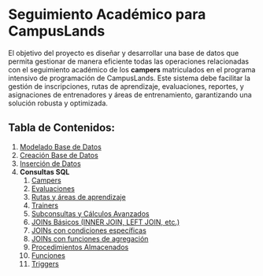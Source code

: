 # Seguimiento Académico para CampusLands
El objetivo del proyecto es diseñar y desarrollar una base de datos que permita gestionar de
manera eficiente todas las operaciones relacionadas con el seguimiento académico de los
**campers** matriculados en el programa intensivo de programación de CampusLands. Este
sistema debe facilitar la gestión de inscripciones, rutas de aprendizaje, evaluaciones, reportes, y
asignaciones de entrenadores y áreas de entrenamiento, garantizando una solución robusta y
optimizada.

## Tabla de Contenidos:
1. [Modelado Base de Datos](./diagrams/modeloBaseDatos.md)
2. [Creación Base de Datos](./ddl.sql)
3. [Inserción de Datos](./dml.sql)
4. **Consultas SQL**
    1. [Campers](./consultasSQL/dql_selectCamper.sql)
    2. [Evaluaciones](./consultasSQL/dql_selectEvaluacion.sql)
    3. [Rutas y áreas de aprendizaje](./consultasSQL/dql_selectRuta.sql)
    4. [Trainers](./consultasSQL/dql_selectTrainer.sql)
    5. [Subconsultas y Cálculos Avanzados](./SQLAvanzado/dql_subconsultas.sql)
    6. [JOINs Básicos (INNER JOIN, LEFT JOIN, etc.)](./SQLAvanzado/dql_joinBasico.sql)
    7. [JOINs con condiciones específicas](./SQLAvanzado/dql_joinsCondiciones.sql)
    8. [JOINs con funciones de agregación](./SQLAvanzado/dql_joinsFunciones.sql)
    9. [Procedimientos Almacenados](./SQLAvanzado/dql_procedimientos.sql)
    10. [Funciones](./SQLAvanzado/dql_funciones.sql)
    11. [Triggers](./SQLAvanzado/dql_triggers.sql)




